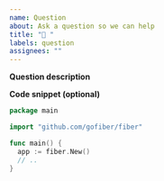 ```yaml
---
name: Question
about: Ask a question so we can help
title: "🤔 "
labels: question
assignees: ""
---
```

**Question description**

**Code snippet (optional)**

```go
package main

import "github.com/gofiber/fiber"

func main() {
  app := fiber.New()
  // ..
}
```
